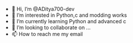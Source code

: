 - 👋 Hi, I’m @ADitya700-dev
- 👀 I’m interested in Python,c and modding works
- 🌱 I’m currently learning Python and advanced c 
- 💞️ I’m looking to collaborate on ...
- 📫 How to reach me my email

<!---
ADitya700-dev/ADitya700-dev is a ✨ special ✨ repository because its `README.md` (this file) appears on your GitHub profile.
You can click the Preview link to take a look at your changes.
--->
